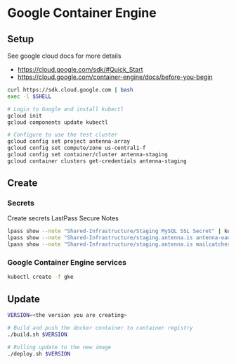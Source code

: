 # Google Container Engine

## Setup

See google cloud docs for more details
 - https://cloud.google.com/sdk/#Quick_Start
 - https://cloud.google.com/container-engine/docs/before-you-begin

```sh
curl https://sdk.cloud.google.com | bash
exec -l $SHELL

# Login to Google and install kubectl
gcloud init
gcloud components update kubectl

# Configure to use the test cluster
gcloud config set project antenna-array
gcloud config set compute/zone us-central1-f
gcloud config set container/cluster antenna-staging
gcloud container clusters get-credentials antenna-staging
```

## Create

### Secrets

Create secrets LastPass Secure Notes

```sh
lpass show --note "Shared-Infrastructure/Staging MySQL SSL Secret" | kubectl create -f -
lpass show --note "Shared-Infrastructure/staging.antenna.is antenna-oauth2-proxy-cfg" | kubectl create -f -
lpass show --note "Shared-Infrastructure/staging.antenna.is mailcatcher-oauth2-proxy-cfg" | kubectl create -f -
```

### Google Container Engine services

```sh
kubectl create -f gke
```

## Update

```sh
VERSION=<the version you are creating>

# Build and push the docker container to container registry
./build.sh $VERSION

# Rolling update to the new image
./deploy.sh $VERSION
```
